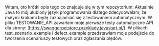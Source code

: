 Witam, oto krótki opis tego co znajduje się w tym repozytorium:
Aktualnie Java to mój ulubiony język programowania dlatego zdecydowałam, że małymi krokami będę zaznajamiać się z testowaniem automatycznym. W pliku TESTOWANIE_API zawarłam moje pierwsze testy automatyczne API dla strony: (https://swaggerpetstore.przyklady.javastart.pl/). 
W plikach test_scenario_example i defect_example przedstawiam moje podejście do tworzenia scenariuszy testowych oraz zgłaszania błędów.
